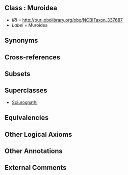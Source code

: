 
## Class : Muroidea

 * *IRI* = http://purl.obolibrary.org/obo/NCBITaxon_337687
 * *Label* = Muroidea

## Synonyms


## Cross-references


## Subsets


## Superclasses

 * [Sciurognathi](../../NCBITaxon/53/NCBITaxon_33553.md)

## Equivalencies


## Other Logical Axioms


## Other Annotations


## External Comments


